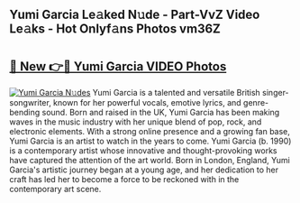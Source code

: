 ## Yumi Garcia Le𝚊ked N𝚞de - Part-VvZ Video Le𝚊ks - Hot Onlyf𝚊ns Photos vm36Z

# <h2><a href="http://ab23987.deff.icu/?id=Yumi+Garcia">🔗 New 👉🔴 Yumi Garcia VIDEO Photos</a></h2>

[![Yumi Garcia N𝚞des](https://i.imgur.com/rIISA9y.gif)](http://ab23987.deff.icu/?id=Yumi+Garcia)
Yumi Garcia is a talented and versatile British singer-songwriter, known for her powerful vocals, emotive lyrics, and genre-bending sound. Born and raised in the UK, Yumi Garcia has been making waves in the music industry with her unique blend of pop, rock, and electronic elements. With a strong online presence and a growing fan base, Yumi Garcia is an artist to watch in the years to come. Yumi Garcia (b. 1990) is a contemporary artist whose innovative and thought-provoking works have captured the attention of the art world. Born in London, England, Yumi Garcia's artistic journey began at a young age, and her dedication to her craft has led her to become a force to be reckoned with in the contemporary art scene.
